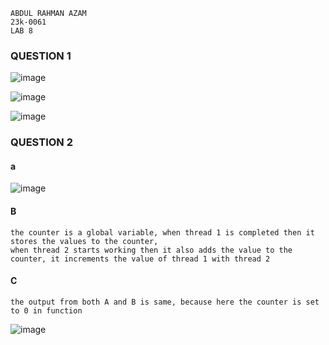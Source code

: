 ```
ABDUL RAHMAN AZAM
23k-0061
LAB 8
```

### QUESTION 1


![image](https://github.com/user-attachments/assets/beaec5be-973b-4ad4-831d-a6b4ccbbbb4f)

![image](https://github.com/user-attachments/assets/714aaa96-871b-4798-a8a7-3f3384fcad0c)


![image](https://github.com/user-attachments/assets/d81e4887-74e3-4aeb-8a05-3208314ef4fb)


### QUESTION 2


#### a

![image](https://github.com/user-attachments/assets/b491ab79-26f6-49f9-8520-c1201c977e09)


#### B
```
the counter is a global variable, when thread 1 is completed then it stores the values to the counter,
when thread 2 starts working then it also adds the value to the counter, it increments the value of thread 1 with thread 2
```

#### C

```
the output from both A and B is same, because here the counter is set to 0 in function
```
![image](https://github.com/user-attachments/assets/22644951-beb7-4fc3-b1f2-fa07e90da49e)
